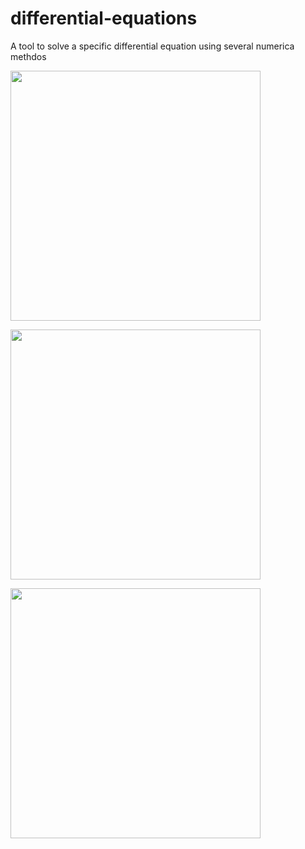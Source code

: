 # differential-equations
A tool to solve a specific differential equation using several numerica methdos

<p align="left">
<img width="400" src="https://user-images.githubusercontent.com/69918609/116294420-9cab2580-a7a0-11eb-80bd-5560d3496180.png"/>
</p>

<p align="left">
<img width="400" src="https://user-images.githubusercontent.com/69918609/116294420-9cab2580-a7a0-11eb-80bd-5560d3496180.png"/>
</p>

<p align="left">
<img width="400" src="https://user-images.githubusercontent.com/69918609/116294642-ded46700-a7a0-11eb-9f7a-715e8ae4a7ce.png"/>
</p>
